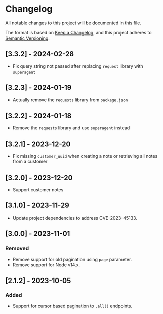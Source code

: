 # Changelog

All notable changes to this project will be documented in this file.

The format is based on [Keep a Changelog],
and this project adheres to [Semantic Versioning].

[Keep a Changelog]: https://keepachangelog.com/en/1.0.0/
[Semantic Versioning]: https://semver.org/spec/v2.0.0.html

## [3.3.2] - 2024-02-28
- Fix query string not passed after replacing `request` library with `superagent`

## [3.2.3] - 2024-01-19
- Actually remove the `requests` library from `package.json`

## [3.2.2] - 2024-01-18
- Remove the `requests` library and use `superagent` instead

## [3.2.1] - 2023-12-20
- Fix missing `customer_uuid` when creating a note or retrieving all notes from a customer

## [3.2.0] - 2023-12-20
- Support customer notes

## [3.1.0] - 2023-11-29
- Update project dependencies to address CVE-2023-45133.

## [3.0.0] - 2023-11-01

### Removed
- Remove support for old pagination using `page` parameter.
- Remove support for Node v14.x.

## [2.1.2] - 2023-10-05

### Added
- Support for cursor based pagination to `.all()` endpoints.
